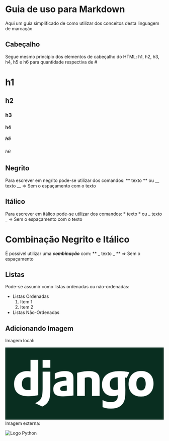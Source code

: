# Guia de uso para Markdown

Aqui um guia simplificado de como utilizar dos conceitos desta linguagem de marcação

## Cabeçalho 

Segue mesmo princípio dos elementos de cabeçalho do HTML: h1, h2, h3, h4, h5 e h6 para quantidade respectiva de #

# h1
## h2
### h3
#### h4
##### h5
###### h6

## Negrito

Para escrever em negrito pode-se utilizar dos comandos: ** texto ** ou __ texto __ =>  Sem o espaçamento com o texto

## Itálico 

Para escrever em itálico pode-se utilizar dos comandos: * texto * ou _ texto _ => Sem o espaçamento com o texto

# Combinação Negrito e Itálico

É possível utilizar uma **_combinação_** com: ** _ texto _ ** => Sem o espaçamento

## Listas 

Pode-se assumir como listas ordenadas ou não-ordenadas:

* Listas Ordenadas
    1. Item 1
    2. Item 2
* Listas Não-Ordenadas

## Adicionando Imagem
Imagem local:

![Logo Django](django-logo.png)
Imagem externa:

![Logo Python](https://www.python.org/static/community_logos/python-logo-master-v3-TM-flattened.png)